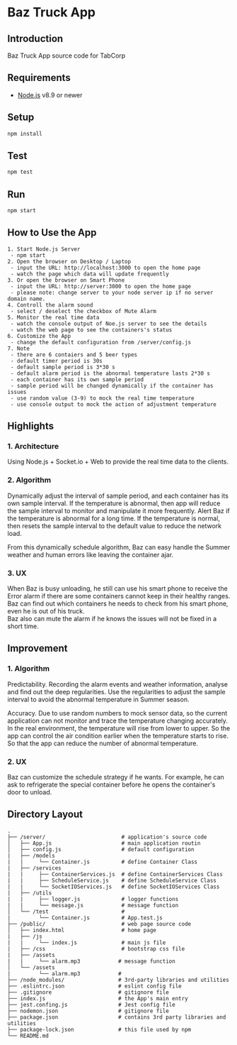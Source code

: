 # Baz Truck App

## Introduction

Baz Truck App source code for TabCorp

## Requirements

- [Node.js](https://nodejs.org/) v8.9 or newer

## Setup

``` bash
npm install
```
## Test
``` bash
npm test
```
## Run
``` bash
npm start
```

## How to Use the App
```
1. Start Node.js Server
 - npm start
2. Open the browser on Desktop / Laptop
 - input the URL: http://localhost:3000 to open the home page
 - watch the page which data will update frequently
3. Or open the browser on Smart Phone
 - input the URL: http://server:3000 to open the home page
 - please note: change server to your node server ip if no server domain name. 
4. Controll the alarm sound
 - select / deselect the checkbox of Mute Alarm 
5. Monitor the real time data
 - watch the console output of Noe.js server to see the details
 - watch the web page to see the containers's status
6. Customize the App
 - change the default configuration from /server/config.js
7. Note
 - there are 6 contaiers and 5 beer types
 - default timer period is 30s
 - default sample period is 3*30 s
 - default alarm period is the abnormal temperature lasts 2*30 s 
 - each container has its own sample period
 - sample period will be changed dynamically if the container has issues
 - use random value (3-9) to mock the real time temperature
 - use console output to mock the action of adjustment temperature
```

## Highlights
### 1. Architecture
  Using Node.js + Socket.io + Web to provide the real time data to the clients.
### 2. Algorithm
  Dynamically adjust the interval of sample period, and each container has its own sample interval.
  If the temperature is abnormal, then app will reduce the sample interval to monitor and manipulate it more frequently.
  Alert Baz if the temperature is abnormal for a long time.
  If the temperature is normal, then resets the sample interval to the default value to reduce the network load.

  From this dynamically schedule algorithm, Baz can easy handle the Summer weather and human errors like leaving the container ajar.
### 3. UX
  When Baz is busy unloading, he still can use his smart phone to receive the Error alarm if there are some containers cannot keep in their healthy ranges. 
  Baz can find out which containers he needs to check from his smart phone, even he is out of his truck.  
  Baz also can mute the alarm if he knows the issues will not be fixed in a short time.

## Improvement 
### 1. Algorithm
  Predictability. Recording the alarm events and weather information, analyse and find out the deep regularities. Use the regularities to adjust the sample interval to avoid the abnormal temperature in Summer season.
  
  Accuracy. Due to use random numbers to mock sensor data, so the current application can not monitor and trace the temperature changing accurately. In the real environment, the temperature will rise from lower to upper. So the app can control the air condition earlier when the temperature starts to rise. So that the app can reduce the number of abnormal temperature.
### 2. UX
  Baz can customize the schedule strategy if he wants. For example, he can ask to refrigerate the special container before he opens the container's door to unload.    

## Directory Layout

```
.
├── /server/                        # application's source code
│   ├── App.js                      # main application routin
│   ├── config.js                   # default configuration
|   ├── /models
|   |     └── Container.js          # define Container Class    
|   ├── /services
|   |     ├── ContainerServices.js  # define ContainerServices Class
|   |     ├── ScheduleService.js    # define ScheduleService Class
|   |     └── SocketIOServices.js   # define SocketIOServices Class 
|   ├── /utils
|   |     ├── logger.js             # logger functions
|   |     └── message.js            # message function 
│   └── /test                       # 
|         └── Container.js          # App.test.js
├── /public/                        # web page source code
│   ├── index.html                  # home page
|   ├── /js
|   |     └── index.js              # main js file    
|   ├── /css                        # bootstrap css file
|   ├── /assets
|   |     └── alarm.mp3            # message function 
│   └── /assets                     
|         └── alarm.mp3            # 
├── /node_modules/                 # 3rd-party libraries and utilities
├── .eslintrc.json                 # eslint config file
├── .gitignore                     # gitignore file
├── index.js                       # the App's main entry
├── jest.confing.js                # Jest config file
├── nodemon.json                   # gitignore file
├── package.json                   # contains 3rd party libraries and utilities
├── package-lock.json              # this file used by npm
└── README.md                      
```
